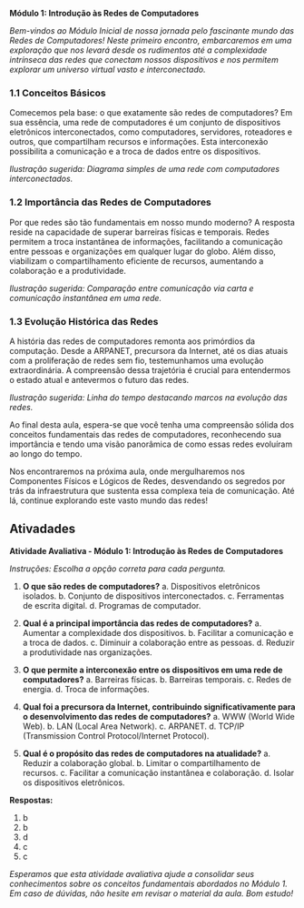 **Módulo 1: Introdução às Redes de Computadores**

*Bem-vindos ao Módulo Inicial de nossa jornada pelo fascinante mundo das Redes de Computadores! Neste primeiro encontro, embarcaremos em uma exploração que nos levará desde os rudimentos até a complexidade intrínseca das redes que conectam nossos dispositivos e nos permitem explorar um universo virtual vasto e interconectado.*

### 1.1 Conceitos Básicos
Comecemos pela base: o que exatamente são redes de computadores? Em sua essência, uma rede de computadores é um conjunto de dispositivos eletrônicos interconectados, como computadores, servidores, roteadores e outros, que compartilham recursos e informações. Esta interconexão possibilita a comunicação e a troca de dados entre os dispositivos.

*Ilustração sugerida: Diagrama simples de uma rede com computadores interconectados.*

### 1.2 Importância das Redes de Computadores
Por que redes são tão fundamentais em nosso mundo moderno? A resposta reside na capacidade de superar barreiras físicas e temporais. Redes permitem a troca instantânea de informações, facilitando a comunicação entre pessoas e organizações em qualquer lugar do globo. Além disso, viabilizam o compartilhamento eficiente de recursos, aumentando a colaboração e a produtividade.

*Ilustração sugerida: Comparação entre comunicação via carta e comunicação instantânea em uma rede.*

### 1.3 Evolução Histórica das Redes
A história das redes de computadores remonta aos primórdios da computação. Desde a ARPANET, precursora da Internet, até os dias atuais com a proliferação de redes sem fio, testemunhamos uma evolução extraordinária. A compreensão dessa trajetória é crucial para entendermos o estado atual e antevermos o futuro das redes.

*Ilustração sugerida: Linha do tempo destacando marcos na evolução das redes.*

Ao final desta aula, espera-se que você tenha uma compreensão sólida dos conceitos fundamentais das redes de computadores, reconhecendo sua importância e tendo uma visão panorâmica de como essas redes evoluíram ao longo do tempo.

Nos encontraremos na próxima aula, onde mergulharemos nos Componentes Físicos e Lógicos de Redes, desvendando os segredos por trás da infraestrutura que sustenta essa complexa teia de comunicação. Até lá, continue explorando este vasto mundo das redes!

## Ativadades

**Atividade Avaliativa - Módulo 1: Introdução às Redes de Computadores**

*Instruções: Escolha a opção correta para cada pergunta.*

1. **O que são redes de computadores?**
   a. Dispositivos eletrônicos isolados.
   b. Conjunto de dispositivos interconectados.
   c. Ferramentas de escrita digital.
   d. Programas de computador.

2. **Qual é a principal importância das redes de computadores?**
   a. Aumentar a complexidade dos dispositivos.
   b. Facilitar a comunicação e a troca de dados.
   c. Diminuir a colaboração entre as pessoas.
   d. Reduzir a produtividade nas organizações.

3. **O que permite a interconexão entre os dispositivos em uma rede de computadores?**
   a. Barreiras físicas.
   b. Barreiras temporais.
   c. Redes de energia.
   d. Troca de informações.

4. **Qual foi a precursora da Internet, contribuindo significativamente para o desenvolvimento das redes de computadores?**
   a. WWW (World Wide Web).
   b. LAN (Local Area Network).
   c. ARPANET.
   d. TCP/IP (Transmission Control Protocol/Internet Protocol).

5. **Qual é o propósito das redes de computadores na atualidade?**
   a. Reduzir a colaboração global.
   b. Limitar o compartilhamento de recursos.
   c. Facilitar a comunicação instantânea e colaboração.
   d. Isolar os dispositivos eletrônicos.

**Respostas:**
1. b
2. b
3. d
4. c
5. c

*Esperamos que esta atividade avaliativa ajude a consolidar seus conhecimentos sobre os conceitos fundamentais abordados no Módulo 1. Em caso de dúvidas, não hesite em revisar o material da aula. Bom estudo!*